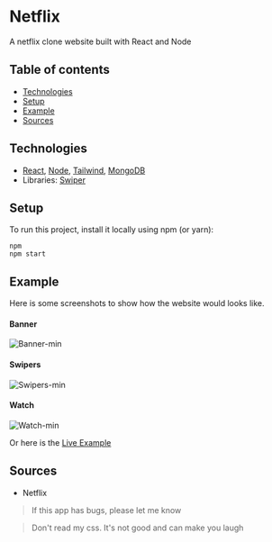 # Netflix

A netflix clone website built with React and Node

## Table of contents

- [Technologies](#technologies)
- [Setup](#setup)
- [Example](#example)
- [Sources](#sources)

## Technologies

- [React](https://github.com/facebook/react), [Node](https://github.com/nodejs/node), [Tailwind](https://github.com/tailwindlabs/tailwindcss), [MongoDB](https://www.mongodb.com/)
- Libraries: [Swiper](https://github.com/nolimits4web/swiper)

## Setup

To run this project, install it locally using npm (or yarn):

```
npm
npm start
```

## Example

Here is some screenshots to show how the website would looks like.

#### Banner

![Banner-min](https://user-images.githubusercontent.com/32484104/166135205-e6b13b32-55d8-457b-8ba1-eb6138478e2e.PNG)


#### Swipers

![Swipers-min](https://user-images.githubusercontent.com/32484104/166135209-a05e5868-a00b-415a-8a0d-98f71c5fdeb3.PNG)


#### Watch

![Watch-min](https://user-images.githubusercontent.com/32484104/166135215-d75edd06-a14b-4dbd-bc79-4ff15e34ec3e.PNG)


Or here is the [Live Example](https://netflixtht.herokuapp.com)

## Sources

- Netflix

> If this app has bugs, please let me know

> Don't read my css. It's not good and can make you laugh
